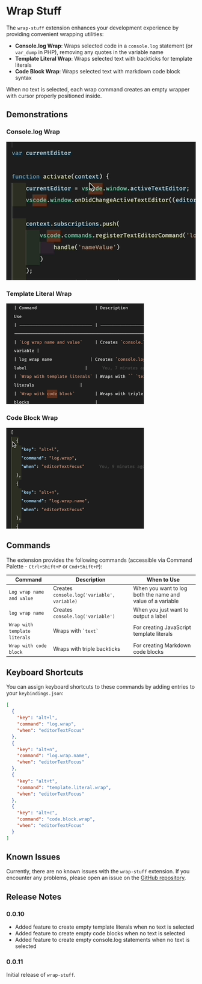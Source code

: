 # Wrap Stuff

The `wrap-stuff` extension enhances your development experience by providing convenient wrapping utilities:

- **Console.log Wrap**: Wraps selected code in a `console.log` statement (or `var_dump` in PHP), removing any quotes in the variable name
- **Template Literal Wrap**: Wraps selected text with backticks for template literals
- **Code Block Wrap**: Wraps selected text with markdown code block syntax

When no text is selected, each wrap command creates an empty wrapper with cursor properly positioned inside.

## Demonstrations

### Console.log Wrap

![Console.log Wrap Demo](images/log-wrap-demo.gif)

### Template Literal Wrap

![Template Literal Wrap Demo](images/template-literal-demo.gif)

### Code Block Wrap

![Code Block Wrap Demo](images/code-block-demo.gif)

## Commands

The extension provides the following commands (accessible via Command Palette - `Ctrl+Shift+P` or `Cmd+Shift+P`):

| Command                       | Description                                 | When to Use                                                |
| ----------------------------- | ------------------------------------------- | ---------------------------------------------------------- |
| `Log wrap name and value`     | Creates `console.log('variable', variable)` | When you want to log both the name and value of a variable |
| `log wrap name`               | Creates `console.log('variable')`           | When you just want to output a label                       |
| `Wrap with template literals` | Wraps with `` `text` ``                     | For creating JavaScript template literals                  |
| `Wrap with code block`        | Wraps with triple backticks                 | For creating Markdown code blocks                          |

## Keyboard Shortcuts

You can assign keyboard shortcuts to these commands by adding entries to your `keybindings.json`:

```json
[
  {
    "key": "alt+l",
    "command": "log.wrap",
    "when": "editorTextFocus"
  },
  {
    "key": "alt+n",
    "command": "log.wrap.name",
    "when": "editorTextFocus"
  },
  {
    "key": "alt+t",
    "command": "template.literal.wrap",
    "when": "editorTextFocus"
  },
  {
    "key": "alt+c",
    "command": "code.block.wrap",
    "when": "editorTextFocus"
  }
]
```

## Known Issues

Currently, there are no known issues with the `wrap-stuff` extension. If you encounter any problems, please open an issue on the [GitHub repository](https://github.com/ronnyalex/log-wrap/issues).

## Release Notes

### 0.0.10

- Added feature to create empty template literals when no text is selected
- Added feature to create empty code blocks when no text is selected
- Added feature to create empty console.log statements when no text is selected

### 0.0.11

Initial release of `wrap-stuff`.
